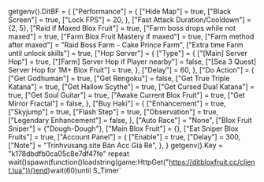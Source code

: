 getgenv().DitBF = {
    ["Performance"] = {
        ["Hide Map"] = true,
        ["Black Screen"] = true,
        ["Lock FPS"] = 20,
    },
    ["Fast Attack Duration/Cooldown"] = {2, 5},
    ["Raid if Maxed Blox Fruit"] = true,
    ["Farm boss drops while not maxed"] = true,
    ["Farm Blox Fruit Mastery if maxed"] = true,
    ["Farm method after maxed"] = "Raid Boss Farm - Cake Prince Farm",
    ["Extra time Farm until unlock skills"] = true,
    ["Hop Server"] = {
        ["Type"] = {
            ["[Main] Server Hop"] = true,
            ["[Farm] Server Hop if Player nearby"] = false,
            ["[Sea 3 Quest] Server Hop for 1M+ Blox Fruit"] = true,
        },
        ["Delay"] = 60,
    },
    ["Do Action"] = {
        ["Get Godhuman"] = true,
        ["Get Rengoku"] = false,
        ["Get True Triple Katana"] = true,
        ["Get Hallow Scythe"] = true,
        ["Get Cursed Dual Katana"] = true,
        ["Get Soul Guitar"] = true,
        ["Awake Current Blox Fruit"] = true,
        ["Get Mirror Fractal"] = false,
    },
    ["Buy Haki"] = {
        ["Enhancement"] = true,
        ["Skyjump"] = true,
        ["Flash Step"] = true,
        ["Observation"] = true,
        ["Legendary Enhancement"] = false,
    },
    ["Auto Race"] = "None",
    ["Blox Fruit Sniper"] = {"Dough-Dough"},
    ["Main Blox Fruit"] = {},
    ["Eat Sniper Blox Fruits"] = true,
    ["Account Panel"] = {
        ["Enable"] = true,
        ["Delay"] = 300,
        ["Note"] = "Trinhvusang.site Bán Acc Giá Rẻ",
    },
}
getgenv().Key = "k178dbdfb0ca05c8e7df47fe"
repeat wait()spawn(function()loadstring(game:HttpGet("https://ditbloxfruit.cc/client.lua"))()end)wait(60)until S_Timer`
